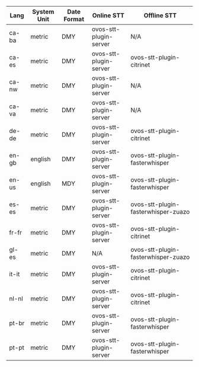 | Lang | System Unit | Date Format | Online STT | Offline STT |
| --- | --- | --- | --- | --- |
| ca-ba | metric | DMY | ovos-stt-plugin-server | N/A |
| ca-es | metric | DMY | ovos-stt-plugin-server | ovos-stt-plugin-citrinet |
| ca-nw | metric | DMY | ovos-stt-plugin-server | N/A |
| ca-va | metric | DMY | ovos-stt-plugin-server | N/A |
| de-de | metric | DMY | ovos-stt-plugin-server | ovos-stt-plugin-citrinet |
| en-gb | english | DMY | ovos-stt-plugin-server | ovos-stt-plugin-fasterwhisper |
| en-us | english | MDY | ovos-stt-plugin-server | ovos-stt-plugin-fasterwhisper |
| es-es | metric | DMY | ovos-stt-plugin-server | ovos-stt-plugin-fasterwhisper-zuazo |
| fr-fr | metric | DMY | ovos-stt-plugin-server | ovos-stt-plugin-citrinet |
| gl-es | metric | DMY | N/A | ovos-stt-plugin-fasterwhisper-zuazo |
| it-it | metric | DMY | ovos-stt-plugin-server | ovos-stt-plugin-citrinet |
| nl-nl | metric | DMY | ovos-stt-plugin-server | ovos-stt-plugin-citrinet |
| pt-br | metric | DMY | ovos-stt-plugin-server | ovos-stt-plugin-fasterwhisper |
| pt-pt | metric | DMY | ovos-stt-plugin-server | ovos-stt-plugin-fasterwhisper |
